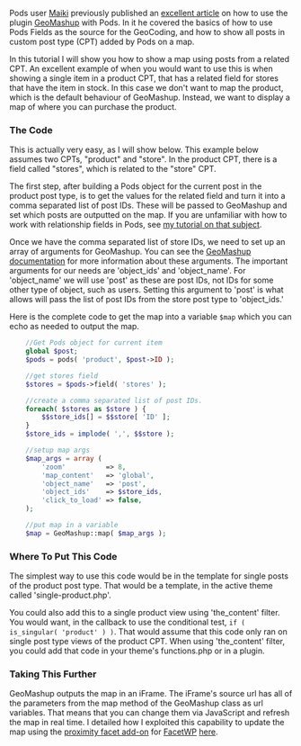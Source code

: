 Pods user [Maiki](http://interi.org/) previously published an [excellent article](http://interi.org/2014/04/pods-maps/) on how to use the plugin [GeoMashup](http://wordpress.org/plugins/geo-mashup/) with Pods. In it he covered the basics of how to use Pods Fields as the source for the GeoCoding, and how to show all posts in custom post type (CPT) added by Pods on a map.

In this tutorial I will show you how to show a map using posts from a related CPT. An excellent example of when you would want to use this is when showing a single item in a product CPT, that has a related field for stores that have the item in stock. In this case we don't want to map the product, which is the default behaviour of GeoMashup. Instead, we want to display a map of where you can purchase the product.

### The Code

This is actually very easy, as I will show below. This example below assumes two CPTs, "product" and "store". In the product CPT, there is a field called "stores", which is related to the "store" CPT.

The first step, after building a Pods object for the current post in the product post type, is to get the values for the related field and turn it into a comma separated list of post IDs. These will be passed to GeoMashup and set which posts are outputted on the map. If you are unfamiliar with how to work with relationship fields in Pods, see [my tutorial on that subject](http://pods.io/tutorials/get-values-from-a-custom-relationship-field/).

Once we have the comma separated list of store IDs, we need to set up an array of arguments for GeoMashup. You can see the [GeoMashup documentation](https://code.google.com/p/wordpress-geo-mashup/wiki/TagReference#Map) for more information about these arguments. The important arguments for our needs are 'object_ids' and 'object_name'. For 'object_name' we will use 'post' as these are post IDs, not IDs for some other type of object, such as users. Setting this argument to 'post' is what allows will pass the list of post IDs from the store post type to 'object_ids.'

Here is the complete code to get the map into a variable `$map` which you can echo as needed to output the map.

```php
    //Get Pods object for current item
    global $post;
    $pods = pods( 'product', $post->ID );

    //get stores field
    $stores = $pods->field( 'stores' );

    //create a comma separated list of post IDs.
    foreach( $stores as $store ) {
        $$store_ids[] = $$store[ 'ID' ];
    }
    $store_ids = implode( ',', $$store );

    //setup map args
    $map_args = array (
        'zoom'			=> 8,
        'map_content'   => 'global',
        'object_name'   => 'post',
        'object_ids'    => $store_ids,
        'click_to_load' => false,
    );

    //put map in a variable
    $map = GeoMashup::map( $map_args );
```

### Where To Put This Code

The simplest way to use this code would be in the template for single posts of the product post type. That would be a template, in the active theme called 'single-product.php'.

You could also add this to a single product view using 'the_content' filter. You would want, in the callback to use the conditional test, `if ( is_singular( 'product' ) )`. That would assume that this code only ran on single post type views of the product CPT. When using 'the_content' filter, you could add that code in your theme's functions.php or in a plugin.

### Taking This Further

GeoMashup outputs the map in an iFrame. The iFrame's source url has all of the parameters from the map method of the GeoMashup class as url variables. That means that you can change them via JavaScript and refresh the map in real time. I detailed how I exploited this capability to update the map using the [proximity facet add-on](https://github.com/mgibbs189/facetwp-proximity) for [FacetWP](https://facetwp.com/) [here](https://facetwp.com/forums/questions/3035/recenter-google-map-based-on-location-entered-in-proximity-facet).

